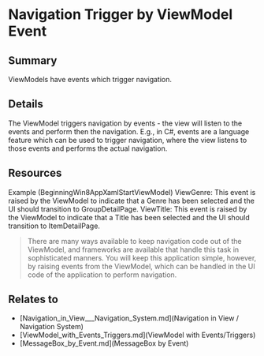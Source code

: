 # Navigation Trigger by ViewModel Event

## Summary
ViewModels have events which trigger navigation.

## Details
The ViewModel triggers navigation by events - the view will listen to the events and perform then the navigation.
E.g., in C#, events are a language feature which can be used to trigger navigation, where the view listens to those events and performs the actual navigation.

## Resources
Example (BeginningWin8AppXamlStartViewModel)
ViewGenre: This event is raised by the ViewModel to indicate that a Genre has been selected and the UI should transition to GroupDetailPage.
ViewTitle: This event is raised by the ViewModel to indicate that a Title has been selected and the UI should transition to ItemDetailPage.

> There are many ways available to keep navigation code out of the ViewModel, and frameworks are available that handle this task in sophisticated manners. You will keep this application simple, however, by raising events from the ViewModel, which can be handled in the UI code of the application to perform navigation.


## Relates to

* [Navigation_in_View___Navigation_System.md](Navigation in View / Navigation System)
* [ViewModel_with_Events_Triggers.md](ViewModel with Events/Triggers)
* [MessageBox_by_Event.md](MessageBox by Event)
